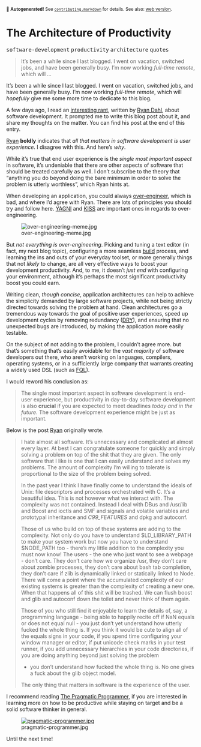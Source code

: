 <sub>&#x1F6A8; <strong>Autogenerated!</strong> See <a href="https://github.com/ponyfoo/articles/tree/noindex/contributing.markdown"><code>contributing.markdown</code></a> for details. See also: <a href="https://ponyfoo.com/articles/the-architecture-of-productivity">web version</a>.</sub>

<a href="https://ponyfoo.com/articles/the-architecture-of-productivity"><div></div></a>

<h1>The Architecture of Productivity</h1>

<p><kbd>software-development</kbd> <kbd>productivity</kbd> <kbd>architecture</kbd> <kbd>quotes</kbd></p>

<blockquote><p>It&#x2019;s been a while since I last blogged. I went on vacation, switched jobs, and have been generally busy. I&#x2019;m now working <em>full-time remote</em>, which will <em>&#x2026;</em></p></blockquote>

<div><p>It&#x2019;s been a while since I last blogged. I went on vacation, switched jobs, and have been generally busy. I&#x2019;m now working <em>full-time remote</em>, which will <em>hopefully</em> give me some more time to dedicate to this blog.</p></div>

<blockquote></blockquote>

<div><p>A few days ago, I read an <a href="https://plus.google.com/116904230181415286707/posts/DnAMAN5sUR8" target="_blank">interesting rant</a>, written by <a href="https://github.com/ry" target="_blank">Ryan Dahl</a>, about software development. It prompted me to write this blog post about it, and share my thoughts on the matter. You can find his post at the end of this entry.</p> <p><a href="https://github.com/ry" target="_blank">Ryan</a> <strong>boldly</strong> indicates that <em>all that matters in software development is user experience</em>. I disagree with this. And here&#x2019;s <em>why</em>.</p></div>

<div><p>While it&#x2019;s true that end user experience is the <em>single most important aspect</em> in software, it&#x2019;s undeniable that there are other aspects of software that should be treated carefully as well. I don&#x2019;t subscribe to the theory that &#x201C;anything you do beyond doing the bare minimum in order to solve the problem is utterly worthless&#x201D;, which Ryan hints at.</p> <p>When developing an application, you could always <a href="http://en.wikipedia.org/wiki/Overengineering" target="_blank" aria-label="Over-engineering definition">over-engineer</a>, which is bad, and where I&#x2019;d agree with Ryan. There are lots of principles you should try and follow here. <a href="http://en.wikipedia.org/wiki/You_aren%27t_gonna_need_it" target="_blank" aria-label="You ain&apos;t gonna need it">YAGNI</a> and <a href="http://en.wikipedia.org/wiki/KISS_principle" target="_blank" aria-label="Keep it simple, stupid">KISS</a> are important ones in regards to over-engineering.</p> <figure><img alt="over-engineering-meme.jpg" title="Over-engineering is bad" class="" src="https://i.imgur.com/JPsizDt.jpg"><figcaption>over-engineering-meme.jpg</figcaption></figure> <p>But <em>not everything is over-engineering</em>. Picking and tuning a text editor (in fact, my next blog topic), configuring a more seamless <a href="https://ponyfoo.com/search/tagged/build" aria-label="search posts tagged build">build</a> process, and learning the ins and outs of your everyday toolset, or more generally things that not <em>likely</em> to change, are all very effective ways to boost your development productivity. And, to me, it doesn&#x2019;t <em>just end</em> with configuring your environment, although it&#x2019;s perhaps the most significant productivity boost you could earn.</p> <p>Writing clean, <em>though concise</em>, application architectures can help to achieve the simplicity demanded by large software projects, while not being strictly directed towards solving the problem at hand. Clean architectures go a tremendous way towards the goal of positive user experiences, speed up development cycles by removing redundancy (<a href="http://en.wikipedia.org/wiki/Don%27t_repeat_yourself" target="_blank" aria-label="Don&apos;t repeat yourself">DRY</a>), and ensuring that no unexpected bugs are introduced, by making the application more easily testable.</p> <p>On the subject of not adding to the problem, I couldn&#x2019;t agree more. but that&#x2019;s something that&#x2019;s easily avoidable for the <em>vast majority</em> of software developers out there, who aren&#x2019;t working on languages, compilers, operating systems, or in a sufficiently large company that warrants creating a widely used DSL (such as <a href="https://developers.facebook.com/docs/reference/fql/" target="_blank" aria-label="Facebook Query Language">FQL</a>).</p> <p>I would reword his conclusion as:</p> <blockquote> <p>The single most important aspect in software development is end-user experience, but productivity in day-to-day software development is also <strong>crucial</strong> if you are expected to meet deadlines <em>today and in the future</em>. The software development experience might be just as important.</p> </blockquote> <p>Below is the post <a href="https://github.com/ry" target="_blank" aria-label="Ryan Dahl">Ryan</a> originally wrote.</p> <blockquote> <p>I hate almost all software. It&#x2019;s unnecessary and complicated at almost every layer. At best I can congratulate someone for quickly and simply solving a problem on top of the shit that they are given. The only software that I like is one that I can easily understand and solves my problems. The amount of complexity I&#x2019;m willing to tolerate is proportional to the size of the problem being solved.</p> <p>In the past year I think I have finally come to understand the ideals of Unix: file descriptors and processes orchestrated with C. It&#x2019;s a beautiful idea. This is not however what we interact with. The complexity was not contained. Instead I deal with DBus and /usr/lib and Boost and ioctls and SMF and signals and volatile variables and prototypal inheritance and <em>C99_FEATURES</em> and dpkg and autoconf.</p> <p>Those of us who build on top of these systems are adding to the complexity. Not only do you have to understand $LD_LIBRARY_PATH to make your system work but now you have to understand $NODE_PATH too - there&#x2019;s my little addition to the complexity you must now know! The users - the one who just want to see a webpage - don&#x2019;t care. They don&#x2019;t care how we organize /usr, they don&#x2019;t care about zombie processes, they don&#x2019;t care about bash tab completion, they don&#x2019;t care if zlib is dynamically linked or statically linked to Node. There will come a point where the accumulated complexity of our existing systems is greater than the complexity of creating a new one. When that happens all of this shit will be trashed. We can flush boost and glib and autoconf down the toilet and never think of them again.</p> <p>Those of you who still find it enjoyable to learn the details of, say, a programming language - being able to happily recite off if NaN equals or does not equal null - you just don&#x2019;t yet understand how utterly fucked the whole thing is. If you think it would be cute to align all of the equals signs in your code, if you spend time configuring your window manager or editor, if put unicode check marks in your test runner, if you add unnecessary hierarchies in your code directories, if you are doing anything beyond just solving the problem</p> <ul> <li>you don&#x2019;t understand how fucked the whole thing is. No one gives a fuck about the glib object model.</li> </ul> <p>The only thing that matters in software is the experience of the user.</p> </blockquote> <p>I recommend reading <a href="http://www.amazon.com/dp/020161622X" target="_blank" aria-label="The Pragmatic Programmer on Amazon">The Pragmatic Programmer</a>, if you are interested in learning more on how to be productive while staying on target and be a solid software thinker in general.</p> <figure><a href="http://www.amazon.com/dp/020161622X" target="_blank" aria-label="The Pragmatic Programmer on Amazon"><img alt="pragmatic-programmer.jpg" class="" src="https://i.imgur.com/3W9BJTe.jpg"></a><figcaption>pragmatic-programmer.jpg</figcaption></figure> <p>Until the next time!</p></div>
